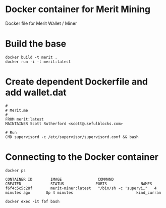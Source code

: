 # Docker container for Merit Mining
Docker file for Merit Wallet / Miner

# Build the base
```
docker build -t merit .
docker run -i -t merit:latest
```

# Create dependent Dockerfile and add wallet.dat
```
#
# Merit.me
#
FROM merit:latest
MAINTAINER Scott Rutherford <scott@usefulblocks.com>

# Run
CMD supervisord -c /etc/supervisor/supervisord.conf && bash
```

# Connecting to the Docker container
```
docker ps
```

```
CONTAINER ID        IMAGE                COMMAND                  CREATED             STATUS              PORTS               NAMES
f6f4c5c5c28f        merit-miner:latest   "/bin/sh -c 'supervi…"   4 minutes ago       Up 4 minutes                            kind_curran
```

```
docker exec -it f6f bash
```
